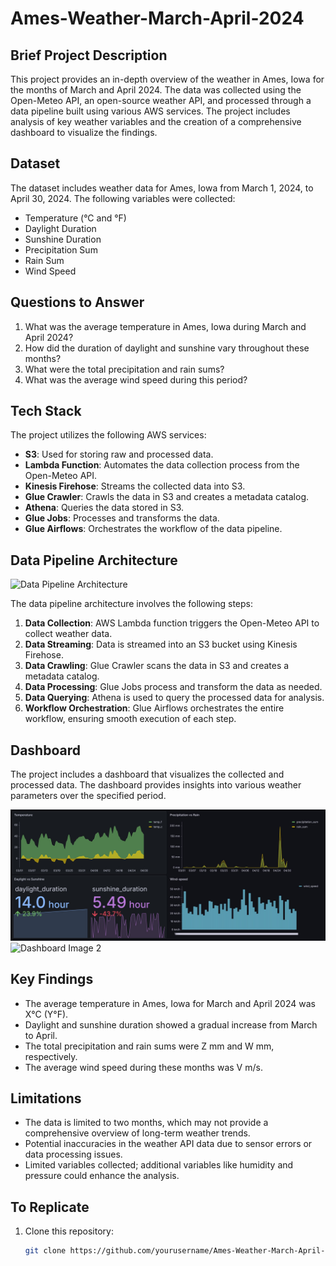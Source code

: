 # Ames-Weather-March-April-2024

## Brief Project Description

This project provides an in-depth overview of the weather in Ames, Iowa for the months of March and April 2024. The data was collected using the Open-Meteo API, an open-source weather API, and processed through a data pipeline built using various AWS services. The project includes analysis of key weather variables and the creation of a comprehensive dashboard to visualize the findings.

## Dataset

The dataset includes weather data for Ames, Iowa from March 1, 2024, to April 30, 2024. The following variables were collected:
- Temperature (°C and °F)
- Daylight Duration
- Sunshine Duration
- Precipitation Sum
- Rain Sum
- Wind Speed

## Questions to Answer

1. What was the average temperature in Ames, Iowa during March and April 2024?
2. How did the duration of daylight and sunshine vary throughout these months?
3. What were the total precipitation and rain sums?
4. What was the average wind speed during this period?

## Tech Stack

The project utilizes the following AWS services:

- **S3**: Used for storing raw and processed data.
- **Lambda Function**: Automates the data collection process from the Open-Meteo API.
- **Kinesis Firehose**: Streams the collected data into S3.
- **Glue Crawler**: Crawls the data in S3 and creates a metadata catalog.
- **Athena**: Queries the data stored in S3.
- **Glue Jobs**: Processes and transforms the data.
- **Glue Airflows**: Orchestrates the workflow of the data pipeline.

## Data Pipeline Architecture

![Data Pipeline Architecture](https://github.com/StatAziz/Ames-Weather-March-April-2024/blob/main/Data%20Pipeline%20Diagaram.PNG)

The data pipeline architecture involves the following steps:

1. **Data Collection**: AWS Lambda function triggers the Open-Meteo API to collect weather data.
2. **Data Streaming**: Data is streamed into an S3 bucket using Kinesis Firehose.
3. **Data Crawling**: Glue Crawler scans the data in S3 and creates a metadata catalog.
4. **Data Processing**: Glue Jobs process and transform the data as needed.
5. **Data Querying**: Athena is used to query the processed data for analysis.
6. **Workflow Orchestration**: Glue Airflows orchestrates the entire workflow, ensuring smooth execution of each step.

## Dashboard

The project includes a dashboard that visualizes the collected and processed data. The dashboard provides insights into various weather parameters over the specified period.

![Dashboard Image 1](Dashboard.JPG)
![Dashboard Image 2](path_to_your_dashboard_image_2.png)

## Key Findings

- The average temperature in Ames, Iowa for March and April 2024 was X°C (Y°F).
- Daylight and sunshine duration showed a gradual increase from March to April.
- The total precipitation and rain sums were Z mm and W mm, respectively.
- The average wind speed during these months was V m/s.

## Limitations

- The data is limited to two months, which may not provide a comprehensive overview of long-term weather trends.
- Potential inaccuracies in the weather API data due to sensor errors or data processing issues.
- Limited variables collected; additional variables like humidity and pressure could enhance the analysis.

## To Replicate

1. Clone this repository:
   ```bash
   git clone https://github.com/yourusername/Ames-Weather-March-April-2024.git

